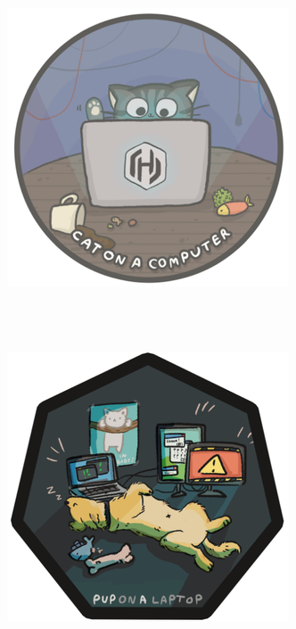 <br>
<br>
<br>
<br>
<br>
<br>
<h1><img src="../img/sticker.png"></h1>
<br>
<br>
<br>
<h1> <img src="../img/puponalaptop.png"></h1>

